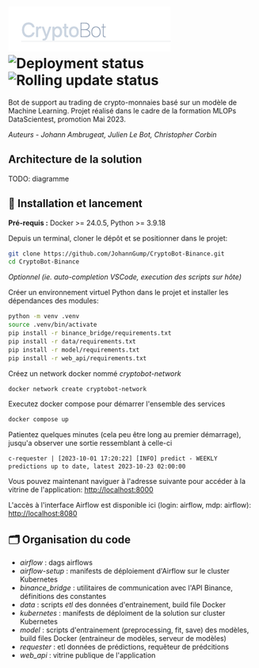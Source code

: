 
# [![CryptoBot](./logo.png)](http://51.158.67.16/) ![Deployment status](https://img.shields.io/github/actions/workflow/status/JohannGump/CryptoBot-Binance/kubernetes_cicd.yaml?label=Deployment&style=flat-square&labelColor=63748e) ![Rolling update status](https://img.shields.io/github/actions/workflow/status/JohannGump/CryptoBot-Binance/model_rolling_update.yaml?label=Rolling%20update&style=flat-square&labelColor=63748e)

Bot de support au trading de crypto-monnaies basé sur un modèle de Machine Learning. Projet réalisé dans le cadre de la formation MLOPs DataScientest, promotion Mai 2023.

_Auteurs - Johann Ambrugeat, Julien Le Bot, Christopher Corbin_

## Architecture de la solution

TODO: diagramme

## 🚀 Installation et lancement

**Pré-requis :**  Docker >= 24.0.5, Python >= 3.9.18

Depuis un terminal, cloner le dépôt et se positionner dans le projet: 

```sh
git clone https://github.com/JohannGump/CryptoBot-Binance.git
cd CryptoBot-Binance
```

_Optionnel (ie. auto-completion VSCode, execution des scripts sur hôte)_

Créer un environnement virtuel Python dans le projet et installer les dépendances des modules:

```sh
python -m venv .venv
source .venv/bin/activate
pip install -r binance_bridge/requirements.txt
pip install -r data/requirements.txt
pip install -r model/requirements.txt
pip install -r web_api/requirements.txt
```

Créez un network docker nommé _cryptobot-network_
```sh
docker network create cryptobot-network
```

Executez docker compose pour démarrer l'ensemble des services

```sh
docker compose up
```

Patientez quelques minutes (cela peu être long au premier démarrage), jusqu'a observer une sortie ressemblant à celle-ci

    c-requester | [2023-10-01 17:20:22] [INFO] predict - WEEKLY predictions up to date, latest 2023-10-23 02:00:00

Vous pouvez maintenant naviguer à l'adresse suivante pour accéder à la vitrine de l'application: [http://localhost:8000](http://localhost:8000)

L'accès à l'interface Airflow est disponible ici (login: airflow, mdp: airflow): [http://localhost:8080](http://localhost:8080)

## 🗂️ Organisation du code

- _airflow_ : dags airflows
- _airflow-setup_ : manifests de déploiement d'Airflow sur le cluster Kubernetes
- _binance_bridge_ : utilitaires de communication avec l'API Binance, définitions des constantes
- _data_ : scripts _etl_ des données d'entrainement, build file Docker
- _kubernetes_ : manifests de déploiment de la solution sur cluster Kubernetes
- _model_ : scripts d'entrainement (preprocessing, fit, save) des modèles, build files Docker (entraineur de modèles, serveur de modèles)
- _requester_ : etl données de prédictions, requêteur de prédcitions
- _web_api_ : vitrine publique de l'application
